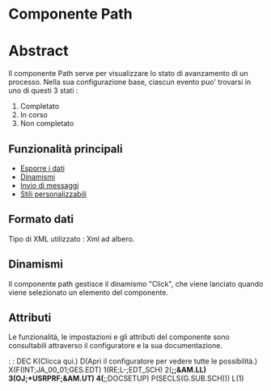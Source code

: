 # Componente Path
# Abstract
Il componente Path serve per visualizzare lo stato di avanzamento di un processo.
Nella sua configurazione base, ciascun evento puo' trovarsi in uno di questi 3 stati : 
1) Completato
2) In corso
3) Non completato

## Funzionalità principali
- [Esporre i dati](Sorgenti/DOC/TA/B£AMO/LOCPAT_F01)
- [Dinamismi](Sorgenti/DOC/TA/B£AMO/LOCPAT_F02)
- [Invio di messaggi](Sorgenti/DOC/TA/B£AMO/LOCPAT_F03)
- [Stili personalizzabili](Sorgenti/DOC/TA/B£AMO/LOCPAT_F04)

## Formato dati
Tipo di XML utilizzato :  Xml ad albero.

## Dinamismi
Il componente path gestisce il dinamismo "Click", che viene lanciato quando viene selezionato un elemento del componente.

## Attributi
Le funzionalità, le impostazioni e gli attributi del componente sono consultabili attraverso il configuratore e la sua documentazione.

 :  : DEC K(Clicca qui.) D(Apri il configuratore per vedere tutte le possibilità.) X(F(INT;JA_00_01;GES.EDT) 1(RE;L-;EDT_SCH) 2(**;;&AM.LL) 3(OJ;*USRPRF;&AM.UT) 4(**;;DOCSETUP) P(SECLS(G.SUB.SCH))) L(1)

